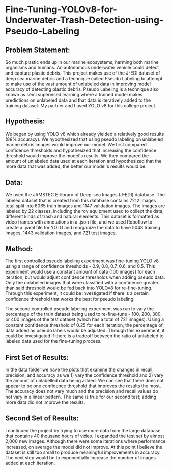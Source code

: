 # Fine-Tuning-YOLOv8-for-Underwater-Trash-Detection-using-Pseudo-Labeling
## Problem Statement:
So much plastic ends up in our marine ecosystems, harming both marine organisms and humans. An autonomous underwater vehicle could detect and capture plastic debris. This project makes use of the J-EDI dataset of deep sea marine debris and a technique called Pseudo Labeling to attempt to make use of the vast amount of unlabeled data in improving model accuracy of detecting plastic debris. Pseudo Labeling is a technique also known as semi supervised learning where a trained model makes predictions on unlabeled data and that data is iteratively added to the training dataset. My partner and I used YOLO v8 for this college project.
## Hypothesis:
We began by using YOLO v8 which already yielded a relatively good results (88% accuracy). We hypothesized that using pseudo labeling on unlabeled marine debris images would improve our model. We first compared confidence thresholds and hypothesized that increasing the confidence threshold would improve the model's results. We then compared the amount of unlabeled data used at each iteration and hypothesized that the more data that was added, the better our model's results would be.
## Data:
We used the JAMSTEC E-library of Deep-sea Images (J-EDI) database. The labeled dataset that is created from this database contains 7212 images total split into 6065 train images and 1147 validation images. The images are labeled by 22 classes, including the rov equipment used to collect the data, different kinds of trash and natural elements. This dataset is formatted as video frames with annotations in a .json file, and we used Roboflow to create a .yaml file for YOLO and reorganize the data to have 5048 training images, 1443 validation images, and 721 test images. 
## Method:
The first controlled pseudo labeling experiment was fine-tuning YOLO v8 using a range of confidence thresholds - 0.9, 0.8, 0.7, 0.6, and 0.5. This experiment would use a constant amount of data (100 images) for each iteration, but would adjust confidence thresholds when adding pseudo data. Only the unlabeled images that were classified with a confidence greater than said threshold would be fed back into YOLOv8 for re-fine-tuning. Through this experiment, it could be investigated if there is a certain confidence threshold that works the best for pseudo labeling. 

The second controlled pseudo labeling experiment was run to vary the percentage of the train dataset being used to re-fine-tune - 100, 200, 300, or 400 images of the test dataset (which has a total of 721 images).  Using a constant confidence threshold of 0.25 for each iteration, the percentage of data added as pseudo labels would be adjusted. Through this experiment, it could be investigated if there is a tradeoff between the ratio of unlabeled to labeled data used for the fine-tuning process. 
## First Set of Results:
In the data folder we have the plots that examine the changes in recall, precision, and accuracy as we 1) vary the confidence threshold and 2) vary the amount of unlabelled data being added. We can see that there does not appear to be one confidence threshold that improves the results the most. The accuracy does not vary much and the precision and recall values do not vary in a linear pattern. The same is true for our second test; adding more data did not improve the results.
## Second Set of Results:
I continued the project by trying to use more data from the large database that contains 40 thousand hours of video. I expanded the test set by almost 2,000 new images. Although there were some iterations where performance increased, on average the model did not improve. At this point I believe the dataset is still too small to produce meaningful improvements in accuracy. The next step would be to exponentially increase the number of images added at each iteration.
